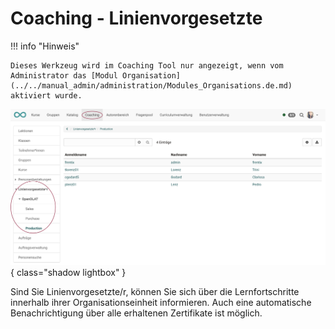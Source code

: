 # Coaching - Linienvorgesetzte

!!! info "Hinweis"

    Dieses Werkzeug wird im Coaching Tool nur angezeigt, wenn vom Administrator das [Modul Organisation](../../manual_admin/administration/Modules_Organisations.de.md) aktiviert wurde.

![coaching_linienvorgesetzter_v1_de.png](assets/coaching_linienvorgesetzter_v1_de.png){ class="shadow lightbox" }

Sind Sie Linienvorgesetzte/r, können Sie sich über die Lernfortschritte innerhalb ihrer Organisationseinheit informieren. Auch eine automatische Benachrichtigung über alle erhaltenen Zertifikate ist möglich.
